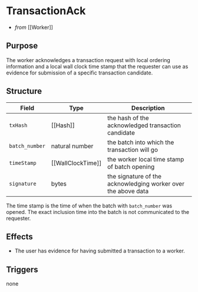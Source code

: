 # TransactionAck
<!-- ANCHOR: blurp -->
- _from_ [[Worker]]

## Purpose

The worker acknowledges a transaction request
with local ordering information and a local wall clock time stamp
that the requester can use as evidence for submission of
a specific transaction candidate.
<!-- ANCHOR_END: blurp -->

<!-- ANCHOR: details -->

## Structure
| Field          | Type              | Description                                                   |
|----------------|-------------------|---------------------------------------------------------------|
| `txHash`       | [[Hash]]          | the hash of the acknowledged transaction candidate            |
| `batch_number` | natural number    | the batch into which the transaction will go                  |
| `timeStamp`    | [[WallClockTime]] | the worker local time stamp of batch opening                  |
| `signature`    | bytes             | the signature of the acknowledging worker over the above data |

The time stamp is the time of when the batch with `batch_number` was opened.
The exact inclusion time into the batch is not communicated to the requester.

## Effects
- The user has evidence for having submitted a transaction to a worker.

## Triggers
none

<!-- ANCHOR_END: details -->
